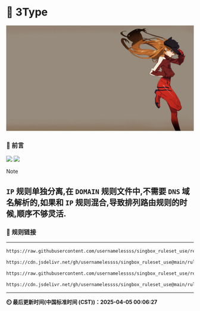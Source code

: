 
# 🧸 3Type
![](https://raw.githubusercontent.com/usernamelessss/picture-bed/main/images/202504042256831.jpg)
### 📣 前言
![](https://shields.io/badge/-移除重复规则-ff69b4) ![](https://shields.io/badge/-IP&nbsp;规则单独存放不与&nbsp;DOMAIN&nbsp;等混合-green)
> [!NOTE]
**`IP` 规则单独分离,在 `DOMAIN` 规则文件中,不需要 `DNS` 域名解析的,如果和 `IP` 规则混合,导致排列路由规则的时候,顺序不够灵活.**
---

###  🔗 规则链接
---

```url
https://raw.githubusercontent.com/usernamelessss/singbox_ruleset_use/refs/heads/main/rule/3Type/3Type_No_IP.json
```

```url
https://cdn.jsdelivr.net/gh/usernamelessss/singbox_ruleset_use@main/rule/3Type/3Type_No_IP.json
```

```url
https://raw.githubusercontent.com/usernamelessss/singbox_ruleset_use/refs/heads/main/rule/3Type/3Type_No_IP.srs
```

```url
https://cdn.jsdelivr.net/gh/usernamelessss/singbox_ruleset_use@main/rule/3Type/3Type_No_IP.srs
```

---
**⏲️ 最后更新时间(中国标准时间 (CST))：2025-04-05 00:06:27**